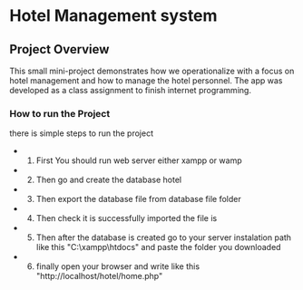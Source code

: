 
#       Hotel Management system  


## Project Overview 
This small mini-project demonstrates how we operationalize with a focus on hotel management and how to manage the hotel personnel. The app was developed as a class assignment to finish internet programming.

### How to run the Project 
there is simple steps to run the project
* 1. First You should run web server either xampp or wamp 
* 2. Then go and create the database hotel
* 3. Then export the database file from database file folder
* 4. Then check it is successfully imported the file is
* 5. Then after the database is created go to your server instalation path like this "C:\xampp\htdocs" and paste the folder you downloaded
* 6. finally open your browser and write like this "http://localhost/hotel/home.php" 

